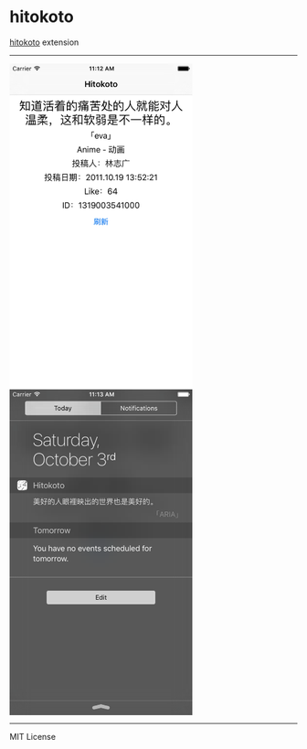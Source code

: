 # hitokoto
[hitokoto](http://hitokoto.us) extension

----------
<img src="./screenshot/IMG_4023.PNG" width = "320" alt="hitokoto" align=center />
<img src="./screenshot/IMG_4040.PNG" width = "320" alt="hitokoto" align=center />

----------

MIT License